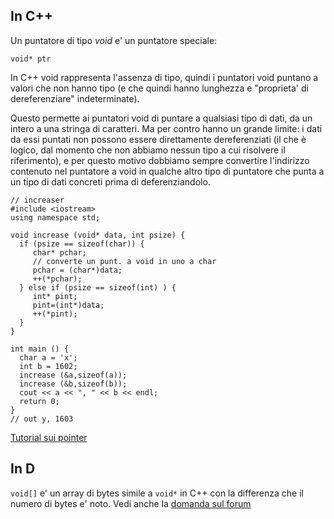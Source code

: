 ## In C++
Un puntatore di tipo _void_ e' un puntatore speciale:

    void* ptr

In C++ void rappresenta l'assenza di tipo, quindi i puntatori void puntano
a valori che non hanno tipo (e che quindi hanno lunghezza e "proprieta' di dereferenziare" indeterminate).

Questo permette ai puntatori void di puntare a qualsiasi tipo di dati, da un
intero a una stringa di caratteri. Ma per contro hanno un
grande limite: i dati da essi puntati non possono essere direttamente
dereferenziati (il che è logico, dal momento che non abbiamo nessun tipo a cui
risolvere il riferimento), e per questo motivo dobbiamo sempre convertire
l'indirizzo contenuto nel puntatore a void in qualche altro tipo di puntatore
che punta a un tipo di dati concreti prima di deferenziandolo.

```
// increaser
#include <iostream>
using namespace std;

void increase (void* data, int psize) {
  if (psize == sizeof(char)) { 
     char* pchar; 
     // converte un punt. a void in uno a char
     pchar = (char*)data;
     ++(*pchar);
  } else if (psize == sizeof(int) ) { 
     int* pint; 
     pint=(int*)data;
     ++(*pint); 
  }
}

int main () {
  char a = 'x';
  int b = 1602;
  increase (&a,sizeof(a));
  increase (&b,sizeof(b));
  cout << a << ", " << b << endl;
  return 0;
}
// out y, 1603
```

[Tutorial sui pointer](http://www.cplusplus.com/doc/tutorial/pointers/)

## In D
`void[]` e' un array di bytes simile a `void*` in C++ con la differenza che il
numero di bytes e' noto. Vedi anche la [domanda sul forum](http://forum.dlang.org/thread/uhlqqyruigazvpyprgaz@forum.dlang.org)
